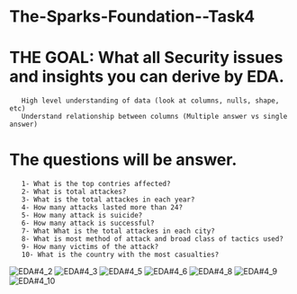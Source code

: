 # The-Sparks-Foundation--Task4
# THE GOAL: What all Security issues and insights you can derive by EDA.
       High level understanding of data (look at columns, nulls, shape, etc)
       Understand relationship between columns (Multiple answer vs single answer)
# The questions will be answer.
       1- What is the top contries affected?
       2- What is total attackes?
       3- What is the total attackes in each year?
       4- How many attacks lasted more than 24?
       5- How many attack is suicide?
       6- How many attack is successful?
       7- What What is the total attackes in each city?
       8- What is most method of attack and broad class of tactics used?
       9- How many victims of the attack?
       10- What is the country with the most casualties?

![EDA#4_2](https://user-images.githubusercontent.com/49419507/158749567-1c7c1092-76f5-4c1f-bb09-09310c379392.png)
![EDA#4_3](https://user-images.githubusercontent.com/49419507/158749570-5072ae57-55ad-44b7-908e-34c925e0ac28.png)
![EDA#4_5](https://user-images.githubusercontent.com/49419507/158749574-5cb6ba4e-a6b5-4808-8a11-ffcf1e38aa2e.png)
![EDA#4_6](https://user-images.githubusercontent.com/49419507/158749578-1aae157f-4e6f-4460-a7d8-9351cd2e5f95.png)
![EDA#4_8](https://user-images.githubusercontent.com/49419507/158749579-8b38d351-b5fa-4623-96ff-44b460822081.png)
![EDA#4_9](https://user-images.githubusercontent.com/49419507/158749582-4ad2d4c3-2355-4696-8ce1-3c276af7cc20.png)
![EDA#4_10](https://user-images.githubusercontent.com/49419507/158749587-339b7de9-7a07-48a6-938b-f8b1352a2bfc.png)
